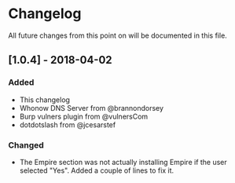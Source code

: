 # Changelog
All future changes from this point on will be documented in this file.

## [1.0.4] - 2018-04-02
### Added
- This changelog
- Whonow DNS Server from @brannondorsey
- Burp vulners plugin from @vulnersCom
- dotdotslash from @jcesarstef

### Changed
- The Empire section was not actually installing Empire if the user selected "Yes". Added a couple of lines to fix it.
